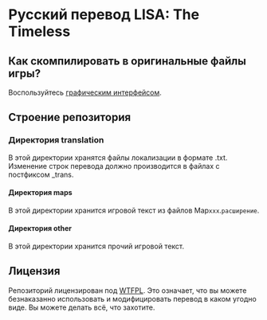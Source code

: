 # Русский перевод LISA: The Timeless

## Как скомпилировать в оригинальные файлы игры?

Воспользуйтесь [графическим интерфейсом](https://github.com/savannstm/rpgm-translation-gui).

## Строение репозитория

### Директория translation

В этой директории хранятся файлы локализации в формате .txt.
Изменение строк перевода должно производится в файлах с постфиксом \_trans.

#### Директория maps

В этой директории хранится игровой текст из файлов Map`xxx`.`расширение`.

#### Директория other

В этой директории хранится прочий игровой текст.

## Лицензия

Репозиторий лицензирован под [WTFPL](http://www.wtfpl.net/).
Это означает, что вы можете безнаказанно использовать и модифицировать перевод в каком угодно виде. Вы можете делать всё, что захотите.
